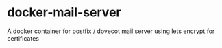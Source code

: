 # docker-mail-server
A docker container for postfix / dovecot mail server using lets encrypt for certificates
